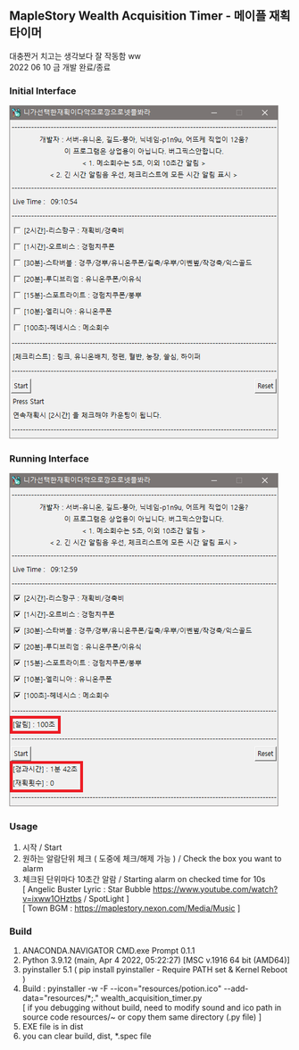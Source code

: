 ## MapleStory Wealth Acquisition Timer - 메이플 재획 타이머

대충짠거 치고는 생각보다 잘 작동함 ww   
2022 06 10 금 개발 완료/종료   

### Initial Interface
![img](./i_interface.png)

### Running Interface
![img](./r_interface.png)

### Usage
1. 시작 / Start
2. 원하는 알람단위 체크 ( 도중에 체크/해제 가능 ) / Check the box you want to alarm
3. 체크된 단위마다 10초간 알람 / Starting alarm on checked time for 10s   
[ Angelic Buster Lyric : Star Bubble https://www.youtube.com/watch?v=ixww1OHztbs / SpotLight ]   
[ Town BGM : https://maplestory.nexon.com/Media/Music ]

### Build
1. ANACONDA.NAVIGATOR CMD.exe Prompt 0.1.1
2. Python 3.9.12 (main, Apr  4 2022, 05:22:27) [MSC v.1916 64 bit (AMD64)]
3. pyinstaller 5.1 ( pip install pyinstaller - Require PATH set & Kernel Reboot )
4. Build : pyinstaller -w -F --icon="resources/potion.ico" --add-data="resources/*;." wealth_acquisition_timer.py   
[ if you debugging without build, need to modify sound and ico path in source code resources/~ or copy them same directory (.py file) ] 
5. EXE file is in dist
6. you can clear build, dist, *.spec file
